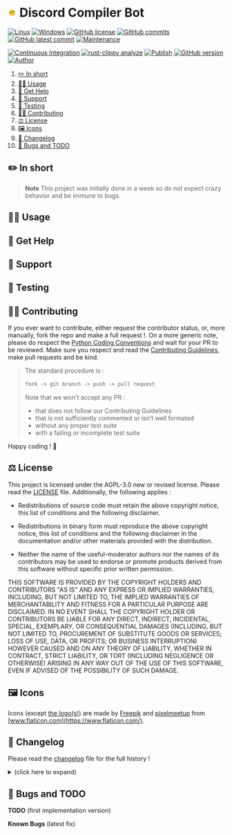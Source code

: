 # <img src="assets/images/useful_moderator.png" alt="icon" width="4%"/> Discord Compiler Bot

[![Linux](https://svgshare.com/i/Zhy.svg)](https://docs.microsoft.com/en-us/windows/wsl/tutorials/gui-apps)
[![Windows](https://svgshare.com/i/ZhY.svg)](https://svgshare.com/i/ZhY.svg)
[![GitHub license](https://img.shields.io/github/license/ThomasByr/useful-moderator)](https://github.com/ThomasByr/useful-moderator/blob/master/LICENSE)
[![GitHub commits](https://badgen.net/github/commits/ThomasByr/useful-moderator)](https://GitHub.com/ThomasByr/useful-moderator/commit/)
[![GitHub latest commit](https://badgen.net/github/last-commit/ThomasByr/useful-moderator)](https://gitHub.com/ThomasByr/useful-moderator/commit/)
[![Maintenance](https://img.shields.io/badge/maintained%3F-yes-green.svg)](https://GitHub.com/ThomasByr/useful-moderator/graphs/commit-activity)

[![Continuous Integration](https://github.com/ThomasByr/useful-moderator/actions/workflows/main.yml/badge.svg)](https://github.com/ThomasByr/useful-moderator/actions/workflows/main.yml)
[![rust-clippy analyze](https://github.com/ThomasByr/useful-moderator/actions/workflows/rust-clippy.yml/badge.svg)](https://github.com/ThomasByr/useful-moderator/actions/workflows/rust-clippy.yml)
[![Publish](https://github.com/ThomasByr/useful-moderator/actions/workflows/publish.yml/badge.svg)](https://github.com/ThomasByr/useful-moderator/actions/workflows/publish.yml)
[![GitHub version](https://badge.fury.io/gh/ThomasByr%2Fuseful-moderator.svg)](https://github.com/ThomasByr/useful-moderator)
[![Author](https://img.shields.io/badge/author-@ThomasByr-blue)](https://github.com/ThomasByr)

1. [✏️ In short](#️-in-short)
2. [👩‍🏫 Usage](#-usage)
3. [💁 Get Help](#-get-help)
4. [🔰 Support](#-support)
5. [🧪 Testing](#-testing)
6. [🧑‍🏫 Contributing](#-contributing)
7. [⚖️ License](#️-license)
8. [🖼️ Icons](#️-icons)
9. [🔄 Changelog](#-changelog)
10. [🐛 Bugs and TODO](#-bugs-and-todo)

## ✏️ In short

> **Note**
> This project was initially done in a week so do not expect crazy behavior and be immune to bugs.

## 👩‍🏫 Usage

## 💁 Get Help

## 🔰 Support

## 🧪 Testing

## 🧑‍🏫 Contributing

If you ever want to contribute, either request the contributor status, or, more manually, fork the repo and make a full request !. On a more generic note, please do respect the [Python Coding Conventions](https://www.python.org/dev/peps/pep-0008/) and wait for your PR to be reviewed. Make sure you respect and read the [Contributing Guidelines](.github/CONTRIBUTING.md), make pull requests and be kind.

> The standard procedure is :
>
> ```txt
> fork -> git branch -> push -> pull request
> ```
>
> Note that we won't accept any PR :
>
> - that does not follow our Contributing Guidelines
> - that is not sufficiently commented or isn't well formated
> - without any proper test suite
> - with a failing or incomplete test suite

Happy coding ! 🙂

## ⚖️ License

This project is licensed under the AGPL-3.0 new or revised license. Please read the [LICENSE](LICENSE) file. Additionally, the following applies :

- Redistributions of source code must retain the above copyright notice, this list of conditions and the following disclaimer.

- Redistributions in binary form must reproduce the above copyright notice, this list of conditions and the following disclaimer in the documentation and/or other materials provided with the distribution.

- Neither the name of the useful-moderator authors nor the names of its contributors may be used to endorse or promote products derived from this software without specific prior written permission.

THIS SOFTWARE IS PROVIDED BY THE COPYRIGHT HOLDERS AND CONTRIBUTORS "AS IS" AND ANY EXPRESS OR IMPLIED WARRANTIES, INCLUDING, BUT NOT LIMITED TO, THE IMPLIED WARRANTIES OF MERCHANTABILITY AND FITNESS FOR A PARTICULAR PURPOSE ARE DISCLAIMED. IN NO EVENT SHALL THE COPYRIGHT HOLDER OR CONTRIBUTORS BE LIABLE FOR ANY DIRECT, INDIRECT, INCIDENTAL, SPECIAL, EXEMPLARY, OR CONSEQUENTIAL DAMAGES (INCLUDING, BUT NOT LIMITED TO, PROCUREMENT OF SUBSTITUTE GOODS OR SERVICES; LOSS OF USE, DATA, OR PROFITS; OR BUSINESS INTERRUPTION) HOWEVER CAUSED AND ON ANY THEORY OF LIABILITY, WHETHER IN CONTRACT, STRICT LIABILITY, OR TORT (INCLUDING NEGLIGENCE OR OTHERWISE) ARISING IN ANY WAY OUT OF THE USE OF THIS SOFTWARE, EVEN IF ADVISED OF THE POSSIBILITY OF SUCH DAMAGE.

## 🖼️ Icons

Icons (except [the logo(s)](assets/images/usefull_moderator.png)) are made by [Freepik](https://www.flaticon.com/authors/freepik) and [pixelmeetup](https://www.flaticon.com/authors/pixelmeetup) from [www.flaticon.com](https://www.flaticon.com/).

## 🔄 Changelog

Please read the [changelog](changelog.md) file for the full history !

<details>
    <summary> (click here to expand) </summary>

</details>

## 🐛 Bugs and TODO

**TODO** (first implementation version)

**Known Bugs** (latest fix)
